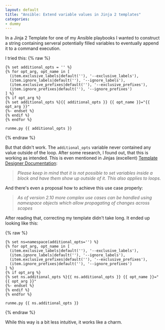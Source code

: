 ```yaml
---
layout: default
title: "Ansible: Extend variable values in Jinja 2 templates"
categories:
- dummy
---
```


In a Jinja 2 Template for one of my Ansible playbooks I wanted to construct a string containing serveral potentially filled variables to eventually append it to a command execution.

I tried this:
{% raw %}
```jinja
{% set additional_opts = '' %}
{% for opt_arg, opt_name in [
  (item.exclusive_labels|default(''), '--exclusive_labels'),
  (item.ignore_labels|default(''), '--ignore_labels'),
  (item.exclusive_prefixes|default(''), '--exclusive_prefixes'),
  (item.ignore_prefixes|default(''), '--ignore_prefixes')
] %}
{% if opt_arg %}
{% set additional_opts %}{{ additional_opts }} {{ opt_name }}="{{ opt_arg }}"
{%- endset %}
{% endif %}
{% endfor %}

runme.py {{ additional_opts }}
```
{% endraw %}

But that didn't work. The `additional_opts` variable never contained any value outside of the loop.
After some research, I found out, that this is working as intended. This is even mentioned in Jinjas (excellent) [Template Designer Documentation][tdd]:

> *Please keep in mind that it is not possible to set variables inside a block and have them show up outside of it. This also applies to loops.*

And there's even a proposal how to achieve this use case properly:

> *As of version 2.10 more complex use cases can be handled using namespace objects which allow propagating of changes across scopes*

After reading that, correcting my template didn't take long. It ended up looking like this:

{% raw %}
```jinja
{% set ns=namespace(additional_opts='') %}
{% for opt_arg, opt_name in [
  (item.exclusive_labels|default(''), '--exclusive_labels'),
  (item.ignore_labels|default(''), '--ignore_labels'),
  (item.exclusive_prefixes|default(''), '--exclusive_prefixes'),
  (item.ignore_prefixes|default(''), '--ignore_prefixes')
] %}
{% if opt_arg %}
{% set ns.additional_opts %}{{ ns.additional_opts }} {{ opt_name }}="{{ opt_arg }}"
{%- endset %}
{% endif %}
{% endfor %}

runme.py {{ ns.additional_opts }}
```
{% endraw %}

While this way is a bit less intuitive, it works like a charm.

[tdd]: http://jinja.pocoo.org/docs/2.10/templates/#assignments

